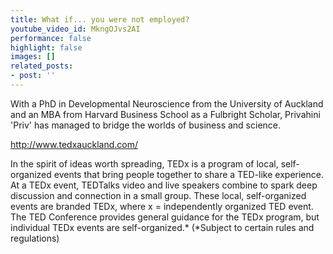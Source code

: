 ```yaml
---
title: What if... you were not employed?
youtube_video_id: MkngOJvs2AI
performance: false
highlight: false
images: []
related_posts:
- post: ''
---
```


With a PhD in Developmental Neuroscience from the University of Auckland and an MBA from Harvard Business School as a Fulbright Scholar, Privahini 'Priv' has managed to bridge the worlds of business and science.

http://www.tedxauckland.com/

In the spirit of ideas worth spreading, TEDx is a program of local, self-organized events that bring people together to share a TED-like experience. At a TEDx event, TEDTalks video and live speakers combine to spark deep discussion and connection in a small group. These local, self-organized events are branded TEDx, where x = independently organized TED event. The TED Conference provides general guidance for the TEDx program, but individual TEDx events are self-organized.* (*Subject to certain rules and regulations)
